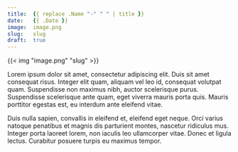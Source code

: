 ```yaml
---
title:  {{ replace .Name "-" " " | title }}
date:   {{ .Date }}
image:  image.png
slug:   slug
draft:  true
---
```


{{< img "image.png" "slug" >}}

Lorem ipsum dolor sit amet, consectetur adipiscing elit. Duis sit amet consequat risus. Integer elit quam, aliquam vel leo id, consequat volutpat quam. Suspendisse non maximus nibh, auctor scelerisque purus. Suspendisse scelerisque ante quam, eget viverra mauris porta quis. Mauris porttitor egestas est, eu interdum ante eleifend vitae.

Duis nulla sapien, convallis in eleifend et, eleifend eget neque. Orci varius natoque penatibus et magnis dis parturient montes, nascetur ridiculus mus. Integer porta laoreet lorem, non iaculis leo ullamcorper vitae. Donec et ligula lectus. Curabitur posuere turpis eu maximus tempor.